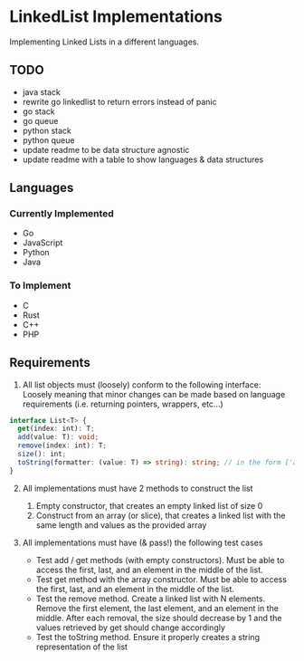 # LinkedList Implementations

Implementing Linked Lists in a different languages.

## TODO

- java stack
- rewrite go linkedlist to return errors instead of panic
- go stack
- go queue
- python stack
- python queue
- update readme to be data structure agnostic
- update readme with a table to show languages & data structures

## Languages

### Currently Implemented

- Go
- JavaScript
- Python
- Java

### To Implement

- C
- Rust
- C++
- PHP

## Requirements

1. All list objects must (loosely) conform to the following interface:  
   Loosely meaning that minor changes can be made based on language requirements (i.e. returning pointers, wrappers, etc...)

```ts
interface List<T> {
  get(index: int): T;
  add(value: T): void;
  remove(index: int): T;
  size(): int;
  toString(formatter: (value: T) => string): string; // in the form ['a','b',1,2]
}
```

2. All implementations must have 2 methods to construct the list

   1. Empty constructor, that creates an empty linked list of size 0
   2. Construct from an array (or slice), that creates a linked list with the same length and values as the provided array

3. All implementations must have (& pass!) the following test cases
   - Test add / get methods (with empty constructors). Must be able to access the first, last, and an element in the middle of the list.
   - Test get method with the array constructor. Must be able to access the first, last, and an element in the middle of the list.
   - Test the remove method. Create a linked list with N elements. Remove the first element, the last element, and an element in the middle. After each removal, the size should decrease by 1 and the values retrieved by get should change accordingly
   - Test the toString method. Ensure it properly creates a string representation of the list
